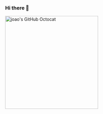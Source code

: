 ### Hi there 👋
<img align="left" src="https://user-images.githubusercontent.com/30981320/91922995-af1e9f00-eca5-11ea-8ad5-c662aa6f40ac.png" alt="joao's GitHub Octocat" width=300px height=300px/>

<!--
**joaoCastroHub/joaoCastroHub** is a ✨ _special_ ✨ repository because its `README.md` (this file) appears on your GitHub profile.

Here are some ideas to get you started:

- 🔭 I’m currently working on ...
- 🌱 I’m currently learning ...
- 👯 I’m looking to collaborate on ...
- 🤔 I’m looking for help with ...
- 💬 Ask me about ...
- 📫 How to reach me: ...
- 😄 Pronouns: ...
- ⚡ Fun fact: ...
-->
